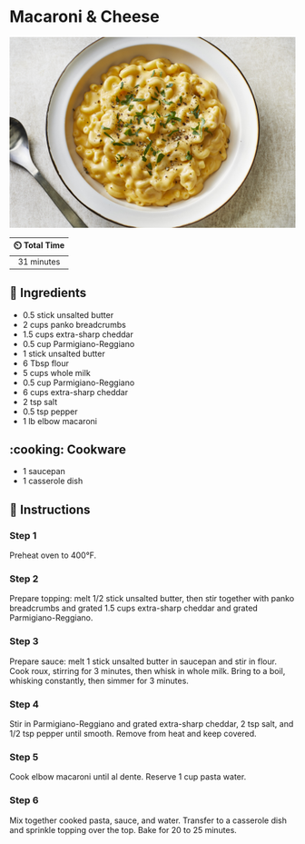 # Macaroni & Cheese

![Macaroni & Cheese](../assets/images/macaroni-&-cheese.jpg)

| :timer_clock: Total Time |
|:-----------------------: |
| 31 minutes |

## :salt: Ingredients

- 0.5 stick unsalted butter
- 2 cups panko breadcrumbs
- 1.5 cups extra-sharp cheddar
- 0.5 cup Parmigiano-Reggiano
- 1 stick unsalted butter
- 6 Tbsp flour
- 5 cups whole milk
- 0.5 cup Parmigiano-Reggiano
- 6 cups extra-sharp cheddar
- 2 tsp salt
- 0.5 tsp pepper
- 1 lb elbow macaroni

## :cooking: Cookware

- 1 saucepan
- 1 casserole dish

## :pencil: Instructions

### Step 1

Preheat oven to 400°F.

### Step 2

Prepare topping: melt 1/2 stick unsalted butter, then stir together with panko breadcrumbs and grated 1.5 cups
extra-sharp cheddar and grated Parmigiano-Reggiano.

### Step 3

Prepare sauce: melt 1 stick unsalted butter in saucepan and stir in flour. Cook roux, stirring for 3 minutes, then whisk
in whole milk. Bring to a boil, whisking constantly, then simmer for 3 minutes.

### Step 4

Stir in Parmigiano-Reggiano and grated extra-sharp cheddar, 2 tsp salt, and 1/2 tsp pepper until smooth. Remove from
heat and keep covered.

### Step 5

Cook elbow macaroni until al dente. Reserve 1 cup pasta water.

### Step 6

Mix together cooked pasta, sauce, and water. Transfer to a casserole dish and sprinkle topping over the top. Bake for 20
to 25 minutes.
